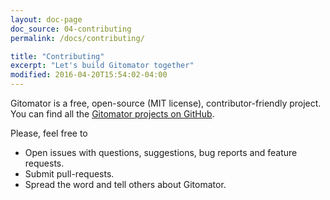 ```yaml
---
layout: doc-page
doc_source: 04-contributing
permalink: /docs/contributing/

title: "Contributing"
excerpt: "Let's build Gitomator together"
modified: 2016-04-20T15:54:02-04:00
---
```


Gitomator is a free, open-source (MIT license), contributor-friendly project.       
You can find all the [Gitomator projects on GitHub](https://github.com/gitomator).      

Please, feel free to

 * Open issues with questions, suggestions, bug reports and feature requests.
 * Submit pull-requests.
 * Spread the word and tell others about Gitomator.
